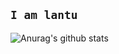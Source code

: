 ## `I am lantu`



![Anurag's github stats](https://github-readme-stats.vercel.app/api?username=itlantu&show_icons=true&theme=radical)
